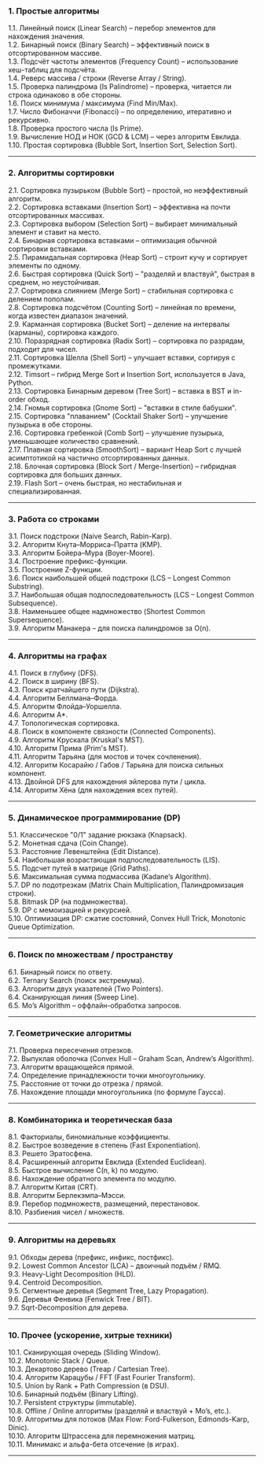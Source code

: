 ### 1. Простые алгоритмы

1.1. Линейный поиск (Linear Search) – перебор элементов для нахождения значения.  
1.2. Бинарный поиск (Binary Search) – эффективный поиск в отсортированном массиве.  
1.3. Подсчёт частоты элементов (Frequency Count) – использование хеш-таблиц для подсчёта.  
1.4. Реверс массива / строки (Reverse Array / String).  
1.5. Проверка палиндрома (Is Palindrome) – проверка, читается ли строка одинаково в обе стороны.  
1.6. Поиск минимума / максимума (Find Min/Max).  
1.7. Число Фибоначчи (Fibonacci) – по определению, итеративно и рекурсивно.  
1.8. Проверка простого числа (Is Prime).  
1.9. Вычисление НОД и НОК (GCD & LCM) – через алгоритм Евклида.  
1.10. Простая сортировка (Bubble Sort, Insertion Sort, Selection Sort).

---

### 2. Алгоритмы сортировки

2.1. Сортировка пузырьком (Bubble Sort) – простой, но неэффективный алгоритм.  
2.2. Сортировка вставками (Insertion Sort) – эффективна на почти отсортированных массивах.  
2.3. Сортировка выбором (Selection Sort) – выбирает минимальный элемент и ставит на место.  
2.4. Бинарная сортировка вставками – оптимизация обычной сортировки вставками.  
2.5. Пирамидальная сортировка (Heap Sort) – строит кучу и сортирует элементы по одному.  
2.6. Быстрая сортировка (Quick Sort) – "разделяй и властвуй", быстрая в среднем, но неустойчивая.  
2.7. Сортировка слиянием (Merge Sort) – стабильная сортировка с делением пополам.  
2.8. Сортировка подсчётом (Counting Sort) – линейная по времени, когда известен диапазон значений.  
2.9. Карманная сортировка (Bucket Sort) – деление на интервалы (карманы), сортировка каждого.  
2.10. Поразрядная сортировка (Radix Sort) – сортировка по разрядам, подходит для чисел.  
2.11. Сортировка Шелла (Shell Sort) – улучшает вставки, сортируя с промежутками.  
2.12. Timsort – гибрид Merge Sort и Insertion Sort, используется в Java, Python.  
2.13. Сортировка Бинарным деревом (Tree Sort) – вставка в BST и in-order обход.  
2.14. Гномья сортировка (Gnome Sort) – "вставки в стиле бабушки".  
2.15. Сортировка "плаванием" (Cocktail Shaker Sort) – улучшение пузырька в обе стороны.  
2.16. Сортировка гребенкой (Comb Sort) – улучшение пузырька, уменьшающее количество сравнений.  
2.17. Плавная сортировка (SmoothSort) – вариант Heap Sort с лучшей асимптотикой на частично отсортированных данных.  
2.18. Блочная сортировка (Block Sort / Merge-Insertion) – гибридная сортировка для больших данных.  
2.19. Flash Sort – очень быстрая, но нестабильная и специализированная.

---

### 3. Работа со строками

3.1. Поиск подстроки (Naive Search, Rabin-Karp).  
3.2. Алгоритм Кнута–Морриса–Пратта (KMP).  
3.3. Алгоритм Бойера–Мура (Boyer-Moore).  
3.4. Построение префикс-функции.  
3.5. Построение Z-функции.  
3.6. Поиск наибольшей общей подстроки (LCS – Longest Common Substring).  
3.7. Наибольшая общая подпоследовательность (LCS – Longest Common Subsequence).  
3.8. Наименьшее общее надмножество (Shortest Common Supersequence).  
3.9. Алгоритм Манакера – для поиска палиндромов за O(n).

---

### 4. Алгоритмы на графах

4.1. Поиск в глубину (DFS).  
4.2. Поиск в ширину (BFS).  
4.3. Поиск кратчайшего пути (Dijkstra).  
4.4. Алгоритм Беллмана–Форда.  
4.5. Алгоритм Флойда–Уоршелла.  
4.6. Алгоритм A*.  
4.7. Топологическая сортировка.  
4.8. Поиск в компоненте связности (Connected Components).  
4.9. Алгоритм Крускала (Kruskal's MST).  
4.10. Алгоритм Прима (Prim's MST).  
4.11. Алгоритм Тарьяна (для мостов и точек сочленения).  
4.12. Алгоритм Косарайю / Габов / Тарьяна для поиска сильных компонент.  
4.13. Двойной DFS для нахождения эйлерова пути / цикла.  
4.14. Алгоритм Хёна (для нахождения всех путей).

---

### 5. Динамическое программирование (DP)

5.1. Классическое "0/1" задание рюкзака (Knapsack).  
5.2. Монетная сдача (Coin Change).  
5.3. Расстояние Левенштейна (Edit Distance).  
5.4. Наибольшая возрастающая подпоследовательность (LIS).  
5.5. Подсчет путей в матрице (Grid Paths).  
5.6. Максимальная сумма подмассива (Kadane’s Algorithm).  
5.7. DP по подотрезкам (Matrix Chain Multiplication, Палиндромизация строки).  
5.8. Bitmask DP (на подмножества).  
5.9. DP с мемоизацией и рекурсией.  
5.10. Оптимизация DP: сжатие состояний, Convex Hull Trick, Monotonic Queue Optimization.

---

### 6. Поиск по множествам / пространству

6.1. Бинарный поиск по ответу.  
6.2. Ternary Search (поиск экстремума).  
6.3. Алгоритм двух указателей (Two Pointers).  
6.4. Сканирующая линия (Sweep Line).  
6.5. Mo’s Algorithm – оффлайн-обработка запросов.

---

### 7. Геометрические алгоритмы

7.1. Проверка пересечения отрезков.  
7.2. Выпуклая оболочка (Convex Hull – Graham Scan, Andrew’s Algorithm).  
7.3. Алгоритм вращающейся прямой.  
7.4. Определение принадлежности точки многоугольнику.  
7.5. Расстояние от точки до отрезка / прямой.  
7.6. Нахождение площади многоугольника (по формуле Гаусса).

---

### 8. Комбинаторика и теоретическая база

8.1. Факториалы, биномиальные коэффициенты.  
8.2. Быстрое возведение в степень (Fast Exponentiation).  
8.3. Решето Эратосфена.  
8.4. Расширенный алгоритм Евклида (Extended Euclidean).  
8.5. Быстрое вычисление C(n, k) по модулю.  
8.6. Нахождение обратного элемента по модулю.  
8.7. Алгоритм Китая (CRT).  
8.8. Алгоритм Берлекэмпа–Мэсси.  
8.9. Перебор подмножеств, размещений, перестановок.  
8.10. Разбиения чисел / множеств.

---

### 9. Алгоритмы на деревьях

9.1. Обходы дерева (префикс, инфикс, постфикс).  
9.2. Lowest Common Ancestor (LCA) – двоичный подъём / RMQ.  
9.3. Heavy-Light Decomposition (HLD).  
9.4. Centroid Decomposition.  
9.5. Сегментные деревья (Segment Tree, Lazy Propagation).  
9.6. Деревья Фенвика (Fenwick Tree / BIT).  
9.7. Sqrt-Decomposition для дерева.

---

### 10. Прочее (ускорение, хитрые техники)

10.1. Сканирующая очередь (Sliding Window).  
10.2. Monotonic Stack / Queue.  
10.3. Декартово дерево (Treap / Cartesian Tree).  
10.4. Алгоритм Карацубы / FFT (Fast Fourier Transform).  
10.5. Union by Rank + Path Compression (в DSU).  
10.6. Бинарный подъём (Binary Lifting).  
10.7. Persistent структуры (immutable).  
10.8. Offline / Online алгоритмы (разделяй и властвуй + Mo’s, etc.).  
10.9. Алгоритмы для потоков (Max Flow: Ford-Fulkerson, Edmonds-Karp, Dinic).  
10.10. Алгоритм Штрассена для перемножения матриц.  
10.11. Минимакс и альфа-бета отсечение (в играх).

---

